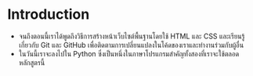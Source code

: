 # Introduction

* จนถึงตอนนี้เราได้พูดถึงวิธีการสร้างหน้าเว็บไซต์พื้นฐานโดยใช้ HTML และ CSS และเรียนรู้เกี่ยวกับ Git และ GitHub เพื่อติดตามการเปลี่ยนแปลงในโค้ดของเราและทำงานร่วมกับผู้อื่น
* ในวันนี้เราจะลงไปใน Python ซึ่งเป็นหนึ่งในภาษาโปรแกรมสำคัญทั้งสองที่เราจะใช้ตลอดหลักสูตรนี้
